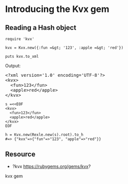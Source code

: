# Introducing the Kvx gem

## Reading a Hash object

    require 'kvx'

    kvx = Kvx.new({:fun =&gt; '123', :apple =&gt; 'red'})

    puts kvx.to_xml

Output:

<pre>
&lt;?xml version='1.0' encoding='UTF-8'?&gt;
&lt;kvx&gt;
  &lt;fun&gt;123&lt;/fun&gt;
  &lt;apple&gt;red&lt;/apple&gt;
&lt;/kvx&gt;
</pre>


    s =<<EOF
    <kvx>
      <fun>123</fun>
      <apple>red</apple>
    </kvx>
    EOF

    h = Kvx.new(Rexle.new(s).root).to_h
    #=> {"kvx"=>{"fun"=>"123", "apple"=>"red"}} 

## Resource

* ?kvx https://rubygems.org/gems/kvx?

kvx gem
